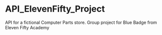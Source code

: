 # API_ElevenFifty_Project
 API for a fictional Computer Parts store. Group project for Blue Badge from Eleven Fifty Academy
